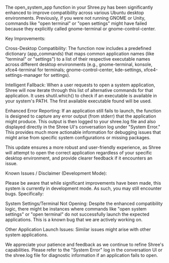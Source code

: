 The open_system_app function in your Shree.py has been significantly enhanced to improve compatibility across various Ubuntu desktop environments. Previously, if you were not running GNOME or Unity, commands like "open terminal" or "open settings" might have failed because they explicitly called gnome-terminal or gnome-control-center.

Key Improvements:

Cross-Desktop Compatibility: The function now includes a predefined dictionary (app_commands) that maps common application names (like "terminal" or "settings") to a list of their respective executable names across different desktop environments (e.g., gnome-terminal, konsole, xfce4-terminal for terminals; gnome-control-center, kde-settings, xfce4-settings-manager for settings).

Intelligent Fallback: When a user requests to open a system application, Shree will now iterate through this list of alternative commands for that application. It uses shutil.which() to check if an executable is available in your system's PATH. The first available executable found will be used.

Enhanced Error Reporting: If an application still fails to launch, the function is designed to capture any error output (from stderr) that the application might produce. This output is then logged to your shree.log file and also displayed directly in the Shree UI's conversation log under "System Error." This provides much more actionable information for debugging issues that might arise from specific system configurations or missing packages.

This update ensures a more robust and user-friendly experience, as Shree will attempt to open the correct application regardless of your specific desktop environment, and provide clearer feedback if it encounters an issue.

Known Issues / Disclaimer (Development Mode):

Please be aware that while significant improvements have been made, this system is currently in development mode. As such, you may still encounter bugs. Specifically:

System Settings/Terminal Not Opening: Despite the enhanced compatibility logic, there might be instances where commands like "open system settings" or "open terminal" do not successfully launch the expected applications. This is a known bug that we are actively working on.

Other Application Launch Issues: Similar issues might arise with other system applications.

We appreciate your patience and feedback as we continue to refine Shree's capabilities. Please refer to the "System Error" log in the conversation UI or the shree.log file for diagnostic information if an application fails to open.